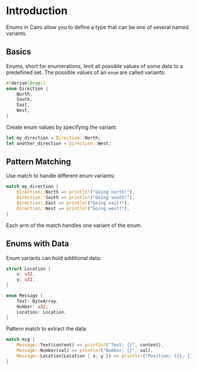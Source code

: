 # Introduction

Enums in Cairo allow you to define a type that can be one of several named variants.

## Basics

Enums, short for enumerations, limit all possible values of some data to a predefined set. The possible values of an `enum` are called variants:

```rust
#[derive(Drop)]
enum Direction {
    North,
    South,
    East,
    West,
}
```

Create enum values by specifying the variant:

```rust
let my_direction = Direction::North;
let another_direction = Direction::West;
```

## Pattern Matching

Use match to handle different enum variants:

```rust
match my_direction {
    Direction::North => println!("Going north!"),
    Direction::South => println!("Going south!"),
    Direction::East => println!("Going east!"),
    Direction::West => println!("Going west!"),
}
```

Each arm of the match handles one variant of the enum.

## Enums with Data

Enum variants can hold additional data:

```rust
struct Location {
    x: u32,
    y: u32,
}

enum Message {
    Text: ByteArray,
    Number: u32,
    Location: Location,
}
```

Pattern match to extract the data:

```rust
match msg {
    Message::Text(content) => println!("Text: {}", content),
    Message::Number(val) => println!("Number: {}", val),
    Message::Location(Location { x, y }) => println!("Position: ({}, {})", x, y),
}
```
